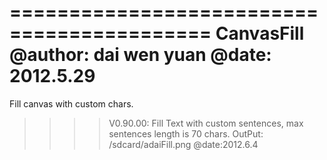 ===========================================
CanvasFill
@author: dai wen yuan
@date: 2012.5.29
===========================================

Fill canvas with custom chars.

>>>>V0.90.00: Fill Text with custom sentences, max sentences length is 70 chars.
			  OutPut: /sdcard/adaiFill.png 
	@date:2012.6.4